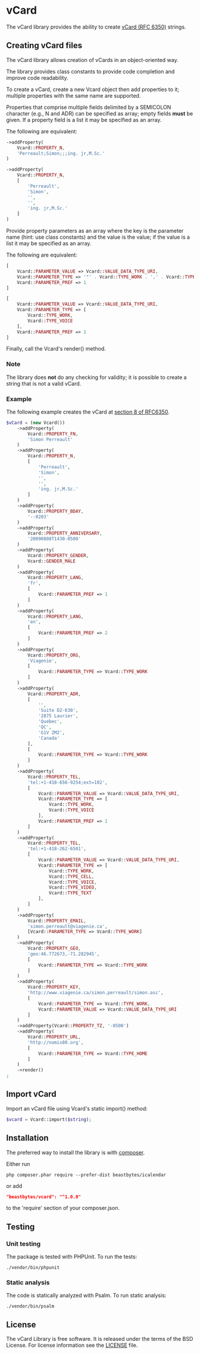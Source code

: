 # vCard
The vCard library provides the ability to create
[vCard (RFC 6350)](https://datatracker.ietf.org/doc/html/rfc6350) strings.

## Creating vCard files
The vCard library allows creation of vCards in an object-oriented way.

The library provides class constants to provide code completion and improve code readability.

To create a vCard, create a new Vcard object then add properties to it; multiple properties with the same name are supported.

Properties that comprise multiple fields delimited by a SEMICOLON character (e.g., N and ADR) can be specified as array; empty fields **must** be given. If a property field is a list it may be specified as an array.

The following are equivalent:
```php
->addProperty(
    Vcard::PROPERTY_N,
    'Perreault;Simon;;;ing. jr,M.Sc.'
)
```
```php
->addProperty(
    Vcard::PROPERTY_N,
    [
        'Perreault',
        'Simon',
        '',
        '',
        'ing. jr,M.Sc.'
    ]
)
```

Provide property parameters as an array where the key is the parameter name (hint: use class constants) and the value is the value; if the value is a list it may be specified as an array.  

The following are equivalent:
```php
[
    Vcard::PARAMETER_VALUE => Vcard::VALUE_DATA_TYPE_URI,
    Vcard::PARAMETER_TYPE => '"' . Vcard::TYPE_WORK . ',' . Vcard::TYPE_VOICE . '"',
    Vcard::PARAMETER_PREF => 1
]
```
```php
[
    Vcard::PARAMETER_VALUE => Vcard::VALUE_DATA_TYPE_URI,
    Vcard::PARAMETER_TYPE => [
        Vcard::TYPE_WORK,
        Vcard::TYPE_VOICE
    ],
    Vcard::PARAMETER_PREF => 1
]
```

Finally, call the Vcard's render() method.

### Note
The library does **not** do any checking for validity; it is possible to create a string that is not a valid vCard. 

### Example
The following example creates the vCard at
[section 8 of RFC6350](https://datatracker.ietf.org/doc/html/rfc6350#section-8).

```php
$vCard = (new Vcard())
    ->addProperty(
        Vcard::PROPERTY_FN,
        'Simon Perreault'
    )
    ->addProperty(
        Vcard::PROPERTY_N,
        [
            'Perreault',
            'Simon',
            '',
            '',
            'ing. jr,M.Sc.'
        ]
    )
    ->addProperty(
        Vcard::PROPERTY_BDAY,
        '--0203'
    )    
    ->addProperty(
        Vcard::PROPERTY_ANNIVERSARY,
        '20090808T1430-0500'
    )
    ->addProperty(
        Vcard::PROPERTY_GENDER,
        Vcard::GENDER_MALE
    )
    ->addProperty(
        Vcard::PROPERTY_LANG,
        'fr',
        [
            Vcard::PARAMETER_PREF => 1
        ]
    )
    ->addProperty(
        Vcard::PROPERTY_LANG,
        'en',
        [
            Vcard::PARAMETER_PREF => 2
        ]
    )
    ->addProperty(
        Vcard::PROPERTY_ORG,
        'Viagenie',
        [
            Vcard::PARAMETER_TYPE => Vcard::TYPE_WORK
        ]
    )
    ->addProperty(
        Vcard::PROPERTY_ADR,
        [
            '',
            'Suite D2-630',
            '2875 Laurier',
            'Quebec',
            'QC',
            'G1V 2M2',
            'Canada'
        ],
        [
            Vcard::PARAMETER_TYPE => Vcard::TYPE_WORK
        ]
    )
    ->addProperty(
        Vcard::PROPERTY_TEL,
        'tel:+1-418-656-9254;ext=102',
        [
            Vcard::PARAMETER_VALUE => Vcard::VALUE_DATA_TYPE_URI,
            Vcard::PARAMETER_TYPE => [
                Vcard::TYPE_WORK,
                Vcard::TYPE_VOICE
            ],
            Vcard::PARAMETER_PREF => 1
        ]
    )
    ->addProperty(
        Vcard::PROPERTY_TEL,
        'tel:+1-418-262-6501',
        [
            Vcard::PARAMETER_VALUE => Vcard::VALUE_DATA_TYPE_URI,
            Vcard::PARAMETER_TYPE => [
                Vcard::TYPE_WORK,
                Vcard::TYPE_CELL,
                Vcard::TYPE_VOICE,
                Vcard::TYPE_VIDEO,
                Vcard::TYPE_TEXT
            ],
        ]
    )
    ->addProperty(
        Vcard::PROPERTY_EMAIL,
        'simon.perreault@viagenie.ca',
        [Vcard::PARAMETER_TYPE => Vcard::TYPE_WORK]
    )
    ->addProperty(
        Vcard::PROPERTY_GEO,
        'geo:46.772673,-71.282945',
        [
            Vcard::PARAMETER_TYPE => Vcard::TYPE_WORK
        ]
    )
    ->addProperty(
        Vcard::PROPERTY_KEY,
        'http://www.viagenie.ca/simon.perreault/simon.asc',
        [
            Vcard::PARAMETER_TYPE => Vcard::TYPE_WORK,
            Vcard::PARAMETER_VALUE => Vcard::VALUE_DATA_TYPE_URI
        ]
    )
    ->addProperty(Vcard::PROPERTY_TZ, '-0500')
    ->addProperty(
        Vcard::PROPERTY_URL,
        'http://nomis80.org',
        [
            Vcard::PARAMETER_TYPE => Vcard::TYPE_HOME
        ]
    )
    ->render()
;
```

## Import vCard
Import an vCard file using Vcard's static import() method:

```php
$vcard = Vcard::import($string);
```

## Installation
The preferred way to install the library is with [composer](http://getcomposer.org/download/).

Either run

```
php composer.phar require --prefer-dist beastbytes/icalendar
```

or add

```json
"beastbytes/vcard": "^1.0.0"
```

to the 'require' section of your composer.json.

## Testing
### Unit testing
The package is tested with PHPUnit. To run the tests:

```
./vendor/bin/phpunit
```

### Static analysis
The code is statically analyzed with Psalm. To run static analysis:

```
./vendor/bin/psalm
```

## License
The vCard Library is free software. It is released under the terms of the BSD License. For license information see the [LICENSE](LICENSE.md) file.
